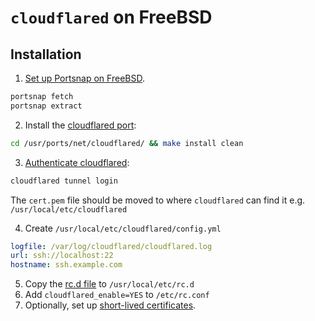 # `cloudflared` on FreeBSD

## Installation

1. [Set up Portsnap on FreeBSD](https://docs.freebsd.org/en/books/handbook/ports/#ports-using).

```zsh
portsnap fetch
portsnap extract
```

2. Install the [cloudflared port](https://www.freshports.org/net/cloudflared/):

```zsh
cd /usr/ports/net/cloudflared/ && make install clean
```

3. [Authenticate cloudflared](https://developers.cloudflare.com/cloudflare-one/applications/non-HTTP/ssh/ssh-connections#1-authenticate-cloudflared):

```zsh
cloudflared tunnel login
```

The `cert.pem` file should be moved to where `cloudflared` can find it e.g.
`/usr/local/etc/cloudflared`

4. Create `/usr/local/etc/cloudflared/config.yml`

```yaml
logfile: /var/log/cloudflared/cloudflared.log
url: ssh://localhost:22
hostname: ssh.example.com
```

5. Copy the [rc.d file](/rc.d/cloudflared) to `/usr/local/etc/rc.d`
6. Add `cloudflared_enable=YES` to `/etc/rc.conf`
7. Optionally, set up [short-lived certificates](https://developers.cloudflare.com/cloudflare-one/applications/non-HTTP/ssh/short-lived-certificates).
